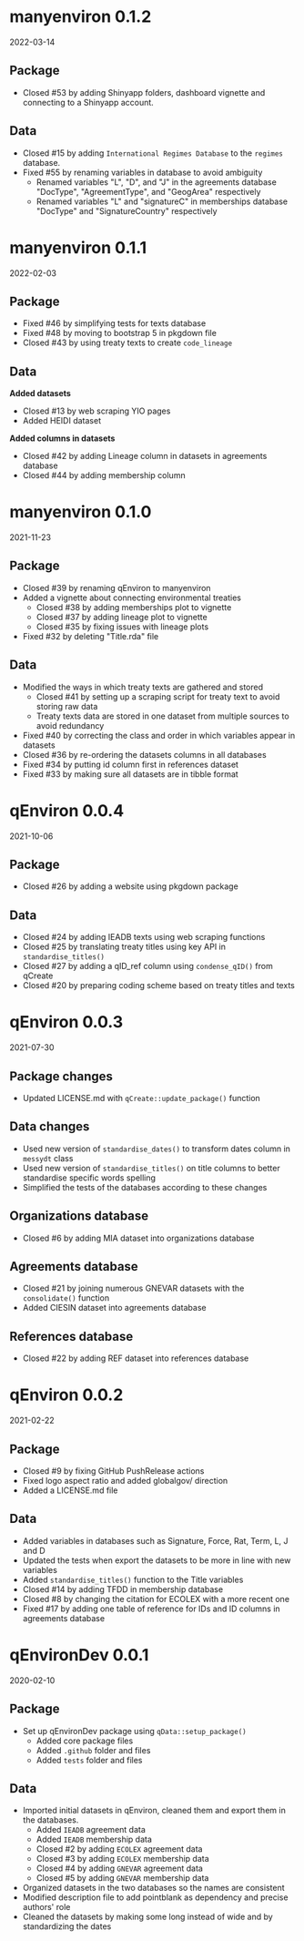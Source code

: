 # manyenviron 0.1.2

2022-03-14

## Package
* Closed #53 by adding Shinyapp folders, dashboard vignette and connecting to a Shinyapp account.

## Data
* Closed #15 by adding `International Regimes Database` to the `regimes` database.
* Fixed #55 by renaming variables in database to avoid ambiguity
  * Renamed variables "L", "D", and "J" in the agreements database "DocType", "AgreementType", and "GeogArea" respectively
  * Renamed variables "L" and "signatureC" in memberships database "DocType" and "SignatureCountry" respectively


# manyenviron 0.1.1

2022-02-03

## Package

* Fixed #46 by simplifying tests for texts database
* Fixed #48 by moving to bootstrap 5 in pkgdown file
* Closed #43 by using treaty texts to create `code_lineage`

## Data

**Added datasets**
* Closed #13 by web scraping YIO pages
* Added HEIDI dataset

**Added columns in datasets**
* Closed #42 by adding Lineage column in datasets in agreements database
* Closed #44 by adding membership column

# manyenviron 0.1.0

2021-11-23

## Package

* Closed #39 by renaming qEnviron to manyenviron
* Added a vignette about connecting environmental treaties
  * Closed #38 by adding memberships plot to vignette
  * Closed #37 by adding lineage plot to vignette
  * Closed #35 by fixing issues with lineage plots
* Fixed #32 by deleting "Title.rda" file

## Data

* Modified the ways in which treaty texts are gathered and stored
  * Closed #41 by setting up a scraping script for treaty text to avoid storing raw data
  * Treaty texts data are stored in one dataset from multiple sources to avoid redundancy
* Fixed #40 by correcting the class and order in which variables appear in datasets
* Closed #36 by re-ordering the datasets columns in all databases
* Fixed #34 by putting id column first in references dataset
* Fixed #33 by making sure all datasets are in tibble format

# qEnviron 0.0.4

2021-10-06

## Package

* Closed #26 by adding a website using pkgdown package

## Data

* Closed #24 by adding IEADB texts using web scraping functions
* Closed #25 by translating treaty titles using key API in `standardise_titles()`
* Closed #27 by adding a qID_ref column using `condense_qID()` from qCreate
* Closed #20 by preparing coding scheme based on treaty titles and texts

# qEnviron 0.0.3

2021-07-30

## Package changes

* Updated LICENSE.md with `qCreate::update_package()` function

## Data changes

* Used new version of `standardise_dates()` to transform dates column in `messydt` class
* Used new version of `standardise_titles()` on title columns to better standardise specific words spelling
* Simplified the tests of the databases according to these changes

## Organizations database

* Closed #6 by adding MIA dataset into organizations database

## Agreements database

* Closed #21 by joining numerous GNEVAR datasets with the `consolidate()` function
* Added CIESIN dataset into agreements database

## References database

* Closed #22 by adding REF dataset into references database

# qEnviron 0.0.2

2021-02-22

## Package

* Closed #9 by fixing GitHub PushRelease actions
* Fixed logo aspect ratio and added globalgov/ direction
* Added a LICENSE.md file

## Data

* Added variables in databases such as Signature, Force, Rat, Term, L, J and D
* Updated the tests when export the datasets to be more in line with new variables
* Added `standardise_titles()` function to the Title variables 
* Closed #14 by adding TFDD in membership database
* Closed #8 by changing the citation for ECOLEX with a more recent one
* Fixed #17 by adding one table of reference for IDs and ID columns in agreements database


# qEnvironDev 0.0.1

2020-02-10

## Package

* Set up qEnvironDev package using `qData::setup_package()`
  * Added core package files
  * Added `.github` folder and files
  * Added `tests` folder and files

## Data

* Imported initial datasets in qEnviron, cleaned them and export them in the databases.
  * Added `IEADB` agreement data
  * Added `IEADB` membership data
  * Closed #2 by adding `ECOLEX` agreement data
  * Closed #3 by adding `ECOLEX` membership data
  * Closed #4 by adding `GNEVAR` agreement data 
  * Closed #5 by adding `GNEVAR` membership data
* Organized datasets in the two databases so the names are consistent
* Modified description file to add pointblank as dependency and precise authors' role
* Cleaned the datasets by making some long instead of wide and by standardizing the dates
